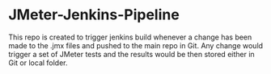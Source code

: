 # JMeter-Jenkins-Pipeline
This repo is created to trigger jenkins build whenever a change has been made to the .jmx files and pushed to the main repo in Git. Any change would trigger a set of JMeter tests and the results would be then stored either in Git or local folder.
